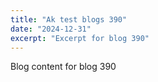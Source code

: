 ```yaml
---
title: "Ak test blogs 390"
date: "2024-12-31"
excerpt: "Excerpt for blog 390"
---
```


Blog content for blog 390